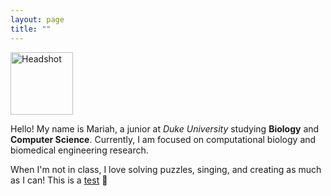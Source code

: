 ```yaml
---
layout: page
title: ""
---
```

<img src="assets/headshot.png" alt="Headshot" width="100" height="100">

Hello! My name is Mariah, a junior at *Duke University* studying **Biology** and **Computer Science**. Currently, I am focused on computational biology and biomedical engineering research. 

When I'm not in class, I love solving puzzles, singing, and creating as much as I can! This is a [test](https://play2048.co/) :dna:
